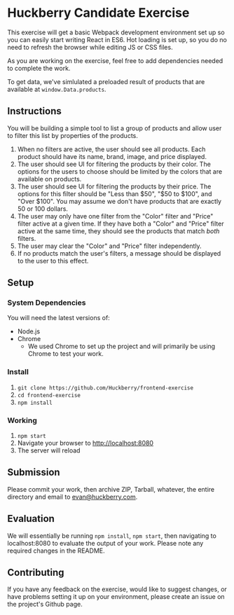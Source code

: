# Huckberry Candidate Exercise

This exercise will get a basic Webpack development environment set up so you can
easily start writing React in ES6. Hot loading is set up, so you do no need to
refresh the browser while editing JS or CSS files.

As you are working on the exercise, feel free to add dependencies needed to
complete the work.

To get data, we've simlulated a preloaded result of products that are available
at `window.Data.products`.

## Instructions

You will be building a simple tool to list a group of products and allow user to
filter this list by properties of the products.

1. When no filters are active, the user should see all products. Each product should
have its name, brand, image, and price displayed.
2. The user should see UI for filtering the products by their color. The options
for the users to choose should be limited by the colors that are available on products.
3. The user should see UI for filtering the products by their price. The options
for this filter should be "Less than $50", "$50 to $100", and "Over $100". You may
assume we don't have products that are exactly 50 or 100 dollars.
4. The user may only have one filter from the "Color" filter and "Price" filter active
at a given time. If they have both a "Color" and "Price" filter active at the same time,
they should see the products that match _both_ filters.
5. The user may clear the "Color" and "Price" filter independently.
6. If no products match the user's filters, a message should be displayed to the
user to this effect.

## Setup

### System Dependencies

You will need the latest versions of:

* Node.js
* Chrome
  * We used Chrome to set up the project and will primarily be using Chrome
    to test your work.

### Install

1. `git clone https://github.com/Huckberry/frontend-exercise`
2. `cd frontend-exercise`
3. `npm install`

### Working

1. `npm start`
2. Navigate your browser to [http://localhost:8080](http://localhost:8080)
3. The server will reload

## Submission

Please commit your work, then archive ZIP, Tarball, whatever, the entire directory
and email to [evan@huckberry.com](evan@huckberry.com).

## Evaluation

We will essentially be running `npm install`, `npm start`, then navigating to
localhost:8080 to evaluate the output of your work. Please note any required
changes in the README.

## Contributing

If you have any feedback on the exercise, would like to suggest changes, or have
problems setting it up on your environment, please create an issue on the project's
Github page.

